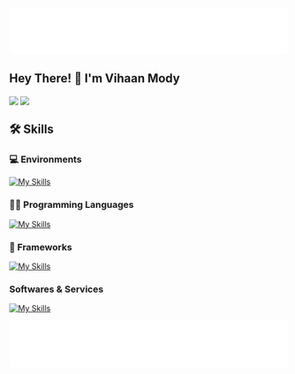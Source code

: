 <img src="https://raw.githubusercontent.com/SelfMadeSystem/SelfMadeSystem/4db1454ab1db74ec58ea2b64cf026e6c67015c2d/wave-top.svg">


<h2>
	Hey There! 👋 I'm Vihaan Mody
</h2>

<p align="left">
<a href="https://discord.gg/hsU8vazuuK" target="blank"><img align="center" src="https://img.shields.io/badge/Vihaan Mody-7289DA?style=for-the-badge&logo=discord&logoColor=white" /></a>
<a href="mailto:vihaanmody1@gmail.com" target="blank"><img align="center" src="https://img.shields.io/badge/vihaanmody1@gmail.com-D14836?style=for-the-badge&logo=gmail&logoColor=white" /></a>

## 🛠️ Skills

### 💻 Environments

[![My Skills](https://skillicons.dev/icons?i=windows,linux,apple,kali,arch,raspberrypi,replit&theme=dark)](https://skillicons.dev)

### 👨‍💻 Programming Languages

[![My Skills](https://skillicons.dev/icons?i=py,react,tailwind,vite,bash,md,git,js,html,css&theme=dark)](https://skillicons.dev)

### 🧰 Frameworks

[![My Skills](https://skillicons.dev/icons?i=pytorch,flask,opencv,nextjs,anaconda,npm,nodejs,django,fastapi&theme=dark)](https://skillicons.dev)

### Softwares & Services

[![My Skills](https://skillicons.dev/icons?i=vscode,visualstudio,github,gitlab,pycharm,netlify,vercel,firebase,stackoverflow,arduino&theme=dark)](https://skillicons.dev)

<img src="https://raw.githubusercontent.com/SelfMadeSystem/SelfMadeSystem/main/wave-bottom.svg">
